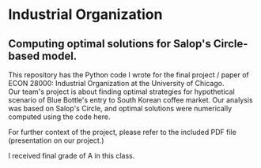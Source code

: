 # Industrial Organization  

## Computing optimal solutions for Salop's Circle-based model.  

This repository has the Python code I wrote for the final project / paper of ECON 28000: Industrial Organization at the University of Chicago.  
Our team's project is about finding optimal strategies for hypothetical scenario of Blue Bottle's entry to South Korean coffee market. Our analysis was based on Salop's Circle, and optimal solutions were numerically computed using the code here.  

For further context of the project, please refer to the included PDF file (presentation on our project.)  

I received final grade of A in this class.

